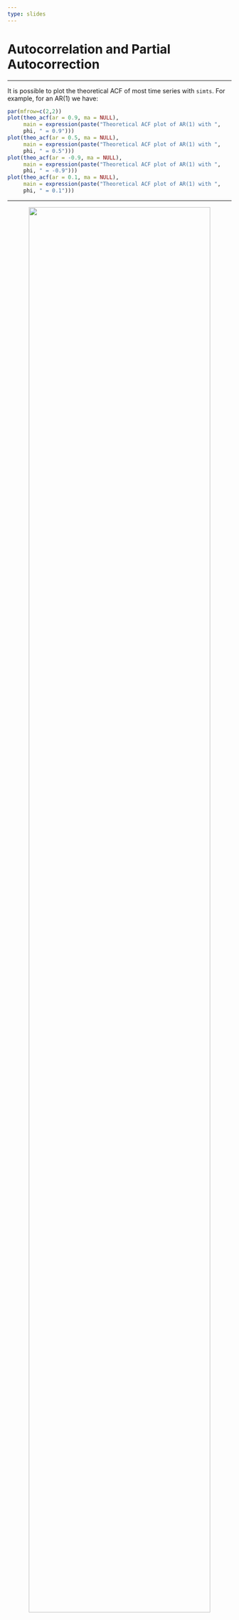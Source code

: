 ```yaml
---
type: slides
---
```


# Autocorrelation and Partial Autocorrection

---

It is possible to plot the theoretical ACF of most time series with `simts`. For example, for an AR(1) we have:

```r
par(mfrow=c(2,2))
plot(theo_acf(ar = 0.9, ma = NULL), 
     main = expression(paste("Theoretical ACF plot of AR(1) with ",
     phi, " = 0.9")))
plot(theo_acf(ar = 0.5, ma = NULL),
     main = expression(paste("Theoretical ACF plot of AR(1) with ",
     phi, " = 0.5")))
plot(theo_acf(ar = -0.9, ma = NULL), 
     main = expression(paste("Theoretical ACF plot of AR(1) with ",
     phi, " = -0.9")))
plot(theo_acf(ar = 0.1, ma = NULL), 
     main = expression(paste("Theoretical ACF plot of AR(1) with ",
     phi, " = 0.1")))
```

---

<div style="text-align:center"><img src="chap2_7-1.png" alt=" " width="90%">

---

The theoretical ACF of a process can also be compared with the empirical ACF. For example:

```r
set.seed(182)          # seed for reproducibility

par(mfrow=c(2,2))
plot(theo_acf(ar = 0.9, ma = NULL), 
     main = expression(paste("Theoretical ACF plot of AR(1) with ",
     phi, " = 0.9")))

Xt = gen_gts(n = 50, model = AR1(phi = 0.9, sigma2 = 1))
plot(auto_corr(Xt, lag.max = 20), main = "Simulated AR(1) with n = 50")

Xt = gen_gts(n = 500, model = AR1(phi = 0.9, sigma2 = 1))
plot(auto_corr(Xt, lag.max = 20), main = "Simulated AR(1) with n = 500")

Xt = gen_gts(n = 5000, model = AR1(phi = 0.9, sigma2 = 1))
plot(auto_corr(Xt, lag.max = 20), main = "Simulated AR(1) with n = 5000")
```

---

<div style="text-align:center"><img src="chap2_8-1.png" alt=" " width="90%">

---

The `simts` also allows to compute the theoretical ACF and PACF. Below are examples for an AR(1) as well as an AR(3):

```r
par(mfrow = c(1, 2))
plot(theo_acf(ar = 0.95, ma = NULL))
plot(theo_pacf(ar = 0.95, ma = NULL))
```

<div style="text-align:center"><img src="chap2_9-1.png" alt=" " width="100%">

---

```r
par(mfrow = c(1, 2))
plot(theo_acf(ar = c(0.5, 0.125, 0.25), ma = NULL))
plot(theo_pacf(ar = c(0.5, 0.125, 0.25), ma = NULL))
```

<div style="text-align:center"><img src="chap2_10-1.png" alt=" " width="100%">

---

In practice, we can simply use the function `corr_analysis()` to directly compute the empirical ACF and PACF. We can compare our previous (theoretical) graph with an empirical version computed on simulated data:

```r
# Simulate AR(3)
Xt = gen_gts(n = 300, model = AR(phi = c(0.5, 0.125, 0.25), sigma2 = 1))

# Plot empirical ACF/PACF
corr_analysis(Xt)

```
<div style="text-align:center"><img src="chap2_11-1.png" alt=" " width="90%">

---

Therefore, these examples give us further insight as to how to interpret the empirical (or estimated) versions of these functions. For this reason, let us study the empirical ACF and PACF of some real time series, the first of which is the data representing the natural logarithm of the annual number of Lynx trappings in Canada between 1821 and 1934. The time series is represented below.

```r
lynx_gts = gts(log(lynx), start = 1821, data_name = "Lynx Trappings",
unit_time = "year", name_ts = "Trappings")
plot(lynx_gts)
```

<div style="text-align:center"><img src="chap2_12-1.png" alt=" " width="70%">

---

We can see that there appears to be a seasonal trend within the data but let us ignore this for the moment and check the ACF and PACF plots below.

```r
corr_analysis(lynx_gts)
```

<div style="text-align:center"><img src="chap2_13-1.png" alt=" " width="100%">

---

The seasonal behavior also appears in the ACF plot but we see that it decreases in a sinusoidal fashion as the lag increases hinting that an AR(p) model could be a potential candidate for the time series. Looking at the PACF plot on the right we can see that a few partial autocorrelations appear to be significant up to lag `h=11`. Therefore an AR(11) model could be a possibly good candidate to explain (and predict) this time series. We will revisit this example in the next section.

---